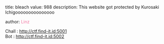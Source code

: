 title: bleach
value: 988
description: This website got protected by Kurosaki Ichigooooooooooooooo

author: <span style="color:#f275a1;">Linz</span>

Chall : http://ctf.find-it.id:5001<br>
Bot : http://ctf.find-it.id:5002